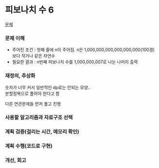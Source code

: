# 피보나치 수 6
[문제](https://www.acmicpc.net/problem/11444)

### 문제 이해
- 주어진 조건 : 첫째 줄에 n이 주어짐. n은 1,000,000,000,000,000,000(100경)보다 작거나 같은 자연수  
- 필요한 결과 : n번째 피보나치 수를 1,000,000,007로 나눈 나머지 출력  

### 재정의, 추상화
숫자가 너무 커서 일반적인 dp로는 안되는 모양..  
분할정복으로 풀어야 한다고 함  

다른 연관문제들 먼저 풀고 진행

### 사용할 알고리즘과 자료구조 선택

### 계획 검증(걸리는 시간, 메모리 확인)

### 계획 수행(코드로 구현)

### 개선, 회고
